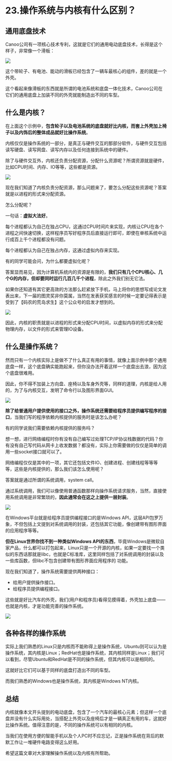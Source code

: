 # 23.操作系统与内核有什么区别？

## 通用底盘技术

Canoo公司有一项核心技术专利，这就是它们的通用电动底盘技术，长得是这个样子，非常像一个滑板：

![](.gitbook/assets/23\_1.jpg)

这个带轮子、有电池、能动的滑板已经包含了一辆车最核心的组件，差的就是一个外壳。&#x20;

这个看起来像滑板的东西就是所谓的电池系统和底盘一体化技术，Canoo公司在它们的通用底盘上加装不同的外壳就能制造出不同的车型。&#x20;

## 什么是内核？&#x20;

在上面这个示例中，**包含轮子以及电池系统的底盘就好比内核，而套上外壳加上椅子以及内饰后的整体成品就好比操作系统**。&#x20;

内核仅仅是操作系统的一部分，是真正与硬件交互的那部分软件，与硬件交互包括读写硬盘、读写网盘、读写内存以及任何连接到系统中的硬件。&#x20;

除了与硬件交互外，内核还负责分配资源，分配什么资源呢？所谓资源就是硬件，比如CPU时间、内存、IO等等，这些都是资源。

![](.gitbook/assets/23\_2.jpg)

现在我们知道了内核负责分配资源，那么问题来了，要怎么分配这些资源呢？答案就是以进程的形式来分配资源。&#x20;

怎么分配呢？&#x20;

一句话：**虚拟大法好**。&#x20;

每个进程都认为自己在独占CPU，这通过CPU时间片来实现，内核让CPU在各个进程之间快速切换，这样程序员写好程序员后直接运行即可，即使在单核系统中运行成百上千个进程都没有问题。&#x20;

每个进程都认为自己在独占内存，这通过虚拟内存来实现。&#x20;

有的同学可能会问，为什么都要虚拟化呢？&#x20;

答案显而易见，因为计算机系统内的资源是有限的，**我们只有几个CPU核心、几个G的内存，但却要同时运行几百几千个进程**，除此之外我们别无它法。&#x20;

如果你还知道有其它更高效的方法那么赶紧放下手机，马上将你的思想写成论文发表出来，下一届的图灵奖非你莫属，当然在发表获奖感言的时候一定要记得表示是受到了【码农的荒岛求生】这个公众号的启发才想到的。

![](.gitbook/assets/23\_3.jpg)

因此，内核的职责就是以进程的形式来分配CPU时间，以虚拟内存的形式来分配物理内存，以文件的形式来管理IO设备。&#x20;

## 什么是操作系统？&#x20;

然而只有一个内核实际上是做不了什么真正有用的事情，就像上面示例中那个通用底盘一样，这个底盘确实能跑起来，但你没办法开着这样一个底盘出去浪，因为这个底盘很难用。&#x20;

因此，你不得不加装上方向盘、座椅以及车身外壳等，同样的道理，内核是给人用的，为了与内核交互，发明了命令行以及图形界面GUI。

![](.gitbook/assets/23\_4.jpg)

**除了给普通用户提供使用的接口之外，操作系统还需要给程序员提供编写程序的接口**，当我们写的程序依赖内核提供的服务时是该怎么办呢？&#x20;

有的同学说我们需要依赖内核提供的服务吗？&#x20;

想一想，进行网络编程时你有没有自己编写过处理TCP/IP协议栈数据的代码？你有没有自己写代码从网卡上收发数据？都没有，实际上你需要做的仅仅是简单的调用一些socket接口就可以了。&#x20;

网络编程仅仅是其中的一项，其它还包括文件IO、创建进程、创建线程等等等等，这些是内核提供的，那么我们该怎么使用呢？&#x20;

答案就是通过所谓的系统调用，system call。&#x20;

通过系统调用，我们可以像使用普通函数那样向操作系统请求服务，当然，直接使用系统调用是非常繁琐的，**因此通常会在这之上提供一层封装**。

![](.gitbook/assets/23\_5.jpg)

在Windows平台就是给程序员提供编程接口的是Windows API，这层API包罗万象，不但包括上文提到对系统调用的封装，还包括其它功能，像创建带有图形界面的应用程序等等。&#x20;

**但在Linux世界你找不到一种类似Windows API的东西**，毕竟Windows是微软自家产品，什么都可以打包起来，Linux只是一个开源的内核，如果一定要找一个类似的东西话那就是libc，也就是C标准库，这里同样包括了对系统调用的封装以及一些库函数，但libc不包含创建带有图形界面应用程序的 功能。&#x20;

现在我们知道了，操作系统需要提供两种接口：

* 给用户提供操作接口。&#x20;
* 给程序员提供编程接口。

这些就是好比汽车的外壳，我们(用户和程序员)看得见摸得着，外壳加上底盘——也就是内核，才是功能完善的操作系统。

![](.gitbook/assets/23\_6.jpg)

## 各种各样的操作系统&#x20;

实际上我们熟悉的Linux只是内核而不能称得上是操作系统，Ubuntu则可以认为是操作系统，其内核是Linux；RedHat也是操作系统，其内核同样是Linux；我们可以看到，尽管Ubuntu和RedHat是不同的操作系统，但其内核可以是相同的。&#x20;

这就好比它们可以基于同样的底盘打造出不同的车型。&#x20;

而我们熟悉的Windows也是操作系统，其内核是Windows NT内核。&#x20;

## 总结&#x20;

内核就像本文开头提到的电动底盘，包含了一个汽车的最核心元素；但这样一个底盘并没有什么实际用处，当搭配上外壳以及座椅后才是一辆真正有用的车，这就好比操作系统。值得注意的是，不同的操作系统可以有相同的内核。&#x20;

当我们在使用方便的智能手机以及个人PC时不应忘记，正是操作系统在背后的默默工作让一堆硬件电路变得这么好用。&#x20;

希望这篇文章对大家理解操作系统以及内核有所帮助。








